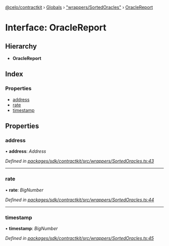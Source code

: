 [@celo/contractkit](../README.md) › [Globals](../globals.md) › ["wrappers/SortedOracles"](../modules/_wrappers_sortedoracles_.md) › [OracleReport](_wrappers_sortedoracles_.oraclereport.md)

# Interface: OracleReport

## Hierarchy

* **OracleReport**

## Index

### Properties

* [address](_wrappers_sortedoracles_.oraclereport.md#address)
* [rate](_wrappers_sortedoracles_.oraclereport.md#rate)
* [timestamp](_wrappers_sortedoracles_.oraclereport.md#timestamp)

## Properties

###  address

• **address**: *Address*

*Defined in [packages/sdk/contractkit/src/wrappers/SortedOracles.ts:43](https://github.com/celo-org/celo-monorepo/blob/master/packages/sdk/contractkit/src/wrappers/SortedOracles.ts#L43)*

___

###  rate

• **rate**: *BigNumber*

*Defined in [packages/sdk/contractkit/src/wrappers/SortedOracles.ts:44](https://github.com/celo-org/celo-monorepo/blob/master/packages/sdk/contractkit/src/wrappers/SortedOracles.ts#L44)*

___

###  timestamp

• **timestamp**: *BigNumber*

*Defined in [packages/sdk/contractkit/src/wrappers/SortedOracles.ts:45](https://github.com/celo-org/celo-monorepo/blob/master/packages/sdk/contractkit/src/wrappers/SortedOracles.ts#L45)*

